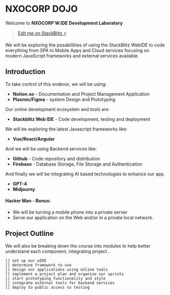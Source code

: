 # NXOCORP DOJO

Welcome to **NXOCORP W.IDE Development Laboratory**

> [Edit me on StackBlitz ⚡️](https://stackblitz.com/edit/node-stack-dev)

We will be exploring the posabillities of using the StackBlitz WebIDE to code everything from SPA to Mobile Apps and Cloud services focusing on modern JavaScript frameworks and external services available.

## Introduction

To take control of this endevor, we will be using:

- **Notion.so** - Documentation and Project Management Application
- **Plasmic/Figma** - system Design and Prototyping

Our online development ecosystem and tools are:

- **Stackblitz Web IDE** - Code development, testing and deployment

We will be exploring the latest Javascript frameworks like:

- **Vue/React/Angular**

And we will be using Backend services like:

- **Github** - Code repository and distribution
- **Firebase** - Database Storage, File Storage and Authentication

And finally we will be integrating AI based technologies to enhance our app.

- **GPT-4**
- **Midjourny**

#### Hacker Man - Bonus:

- We will be turning a mobile phone into a private server
- Serve our application on the Web and/or in a private local network.

## Project Outline

We will also be breaking down the course into modules to help better understand each component, integrating project .

`[] set up our wIDE `  
`[] determine framework to use`  
`[] design our applications using online tools`  
`[] implement a project plan and organize our sprints`  
`[] start prototyping functionality and style`  
`[] integrate external tools for backend services`  
`[] deploy to public access to testing`
